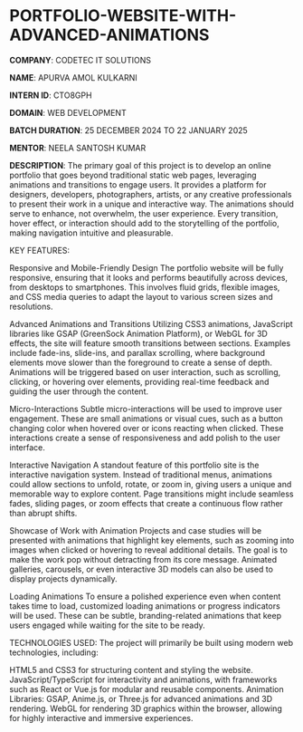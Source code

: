 # PORTFOLIO-WEBSITE-WITH-ADVANCED-ANIMATIONS

**COMPANY**: CODETEC IT SOLUTIONS

**NAME**: APURVA AMOL KULKARNI

**INTERN ID**: CTO8GPH

**DOMAIN**: WEB DEVELOPMENT

**BATCH DURATION**: 25 DECEMBER 2024 TO 22 JANUARY 2025

**MENTOR**: NEELA SANTOSH KUMAR

**DESCRIPTION**: The primary goal of this project is to develop an online portfolio that goes beyond traditional static web pages, leveraging animations and transitions to engage users. It provides a platform for designers, developers, photographers, artists, or any creative professionals to present their work in a unique and interactive way. The animations should serve to enhance, not overwhelm, the user experience. Every transition, hover effect, or interaction should add to the storytelling of the portfolio, making navigation intuitive and pleasurable.

KEY FEATURES:

Responsive and Mobile-Friendly Design
The portfolio website will be fully responsive, ensuring that it looks and performs beautifully across devices, from desktops to smartphones. This involves fluid grids, flexible images, and CSS media queries to adapt the layout to various screen sizes and resolutions.

Advanced Animations and Transitions
Utilizing CSS3 animations, JavaScript libraries like GSAP (GreenSock Animation Platform), or WebGL for 3D effects, the site will feature smooth transitions between sections. Examples include fade-ins, slide-ins, and parallax scrolling, where background elements move slower than the foreground to create a sense of depth. Animations will be triggered based on user interaction, such as scrolling, clicking, or hovering over elements, providing real-time feedback and guiding the user through the content.

Micro-Interactions
Subtle micro-interactions will be used to improve user engagement. These are small animations or visual cues, such as a button changing color when hovered over or icons reacting when clicked. These interactions create a sense of responsiveness and add polish to the user interface.

Interactive Navigation
A standout feature of this portfolio site is the interactive navigation system. Instead of traditional menus, animations could allow sections to unfold, rotate, or zoom in, giving users a unique and memorable way to explore content. Page transitions might include seamless fades, sliding pages, or zoom effects that create a continuous flow rather than abrupt shifts.

Showcase of Work with Animation
Projects and case studies will be presented with animations that highlight key elements, such as zooming into images when clicked or hovering to reveal additional details. The goal is to make the work pop without detracting from its core message. Animated galleries, carousels, or even interactive 3D models can also be used to display projects dynamically.

Loading Animations
To ensure a polished experience even when content takes time to load, customized loading animations or progress indicators will be used. These can be subtle, branding-related animations that keep users engaged while waiting for the site to be ready.

TECHNOLOGIES USED:
The project will primarily be built using modern web technologies, including:

HTML5 and CSS3 for structuring content and styling the website.
JavaScript/TypeScript for interactivity and animations, with frameworks such as React or Vue.js for modular and reusable components.
Animation Libraries: GSAP, Anime.js, or Three.js for advanced animations and 3D rendering.
WebGL for rendering 3D graphics within the browser, allowing for highly interactive and immersive experiences.
